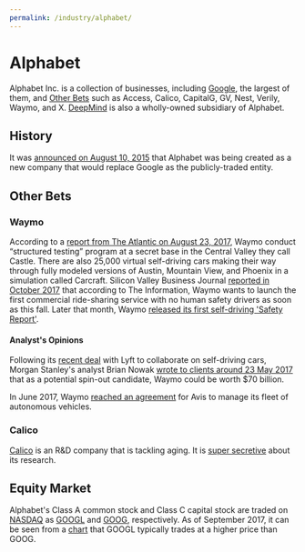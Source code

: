 ```yaml
---
permalink: /industry/alphabet/
---
```

# Alphabet

Alphabet Inc. is a collection of businesses, including [Google](http://realai.org/industry/google/), the largest of them, and [Other Bets](#other-bets) such as Access, Calico, CapitalG, GV, Nest, Verily, Waymo, and X. [DeepMind](http://realai.org/research-groups/deepmind/) is also a wholly-owned subsidiary of Alphabet.

## History

It was [announced on August 10, 2015](https://googleblog.blogspot.hk/2015/08/google-alphabet.html) that Alphabet was being created as a new company that would replace Google as the publicly-traded entity.

## Other Bets

### Waymo

According to a [report from The Atlantic on August 23, 2017](https://www.theatlantic.com/technology/archive/2017/08/inside-waymos-secret-testing-and-simulation-facilities/537648/), Waymo conduct “structured testing” program at a secret base in the Central Valley they call Castle. There are also 25,000 virtual self-driving cars making their way through fully modeled versions of Austin, Mountain View, and Phoenix in a simulation called Carcraft. Silicon Valley Business Journal [reported in October 2017](https://www.bizjournals.com/sanjose/news/2017/10/03/waymo-to-launch-ride-sharing-service-if-it-can-get.html) that according to The Information, Waymo wants to launch the first commercial ride-sharing service with no human safety drivers as soon as this fall. Later that month, Waymo [released its first self-driving 'Safety Report'](https://techcrunch.com/2017/10/12/waymo-self-driving-safety-report/).

#### Analyst's Opinions

Following its [recent deal](https://www.nytimes.com/2017/05/14/technology/lyft-waymo-self-driving-cars.html) with Lyft to collaborate on self-driving cars, Morgan Stanley's analyst Brian Nowak [wrote to clients around 23 May 2017](http://www.cnbc.com/2017/05/23/alphabets-self-driving-waymo-unit-could-be-worth-70-billion-more-than-gm-morgan-stanley-says.html) that as a potential spin-out candidate, Waymo could be worth $70 billion.

In June 2017, Waymo [reached an agreement](https://www.bloomberg.com/news/articles/2017-06-26/alphabet-inks-deal-for-avis-to-manage-self-driving-car-fleet) for Avis to manage its fleet of autonomous vehicles.

### Calico

[Calico](https://www.calicolabs.com/) is an R&D company that is tackling aging. It is [super secretive](https://www.vox.com/science-and-health/2017/4/27/15409672/google-calico-secretive-aging-mortality-research) about its research.

## Equity Market

Alphabet's Class A common stock and Class C capital stock are traded on [NASDAQ](http://www.nasdaq.com/) as [GOOGL](http://www.nasdaq.com/symbol/googl) and [GOOG](http://www.nasdaq.com/symbol/goog), respectively. As of September 2017, it can be seen from a [chart](http://stockcharts.com/h-sc/ui?s=GOOGL-GOOG&p=D&b=1&g=0&id=p49855018320) that GOOGL typically trades at a higher price than GOOG.

